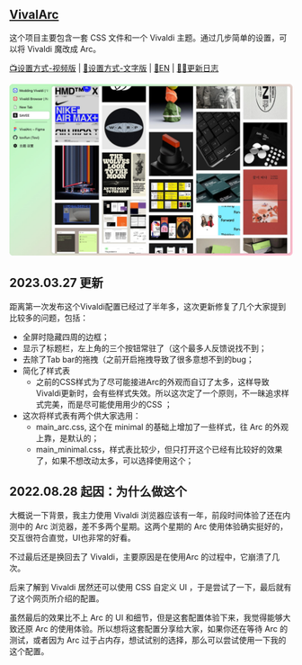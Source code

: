 ## [VivalArc](https://arc.tovi.fun)
这个项目主要包含一套 CSS 文件和一个 Vivaldi 主题。通过几步简单的设置，可以将 Vivaldi 魔改成 Arc。

[📺设置方式-视频版](https://www.bilibili.com/video/BV1fe4y1a7WQ) | [📝设置方式-文字版](./docs/configure-vivaldi-cn.md) | [📝EN](./docs/configure-vivaldi.md) | [🧑‍💻更新日志](./docs/changelog-cn.md)

![截屏预览](assets/vivalarc_screenshot.jpg)

## 2023.03.27 更新

距离第一次发布这个Vivaldi配置已经过了半年多，这次更新修复了几个大家提到比较多的问题，包括：
- 全屏时隐藏四周的边框；
- 显示了标题栏，左上角的三个按钮常驻了（这个最多人反馈说找不到；
- 去除了Tab bar的拖拽（之前开启拖拽导致了很多意想不到的bug；
- 简化了样式表
    - 之前的CSS样式为了尽可能接进Arc的外观而自订了太多，这样导致Vivaldi更新时，会有些样式失效。所以这次定了一个原则，不一昧追求样式完美，而是尽可能使用用少的CSS ；
- 这次将样式表有两个供大家选用：
    - main_arc.css, 这个在 minimal 的基础上增加了一些样式，往 Arc 的外观上靠，是默认的；
    - main_minimal.css，样式表比较少，但只打开这个已经有比较好的效果了，如果不想改动太多，可以选择使用这个；

## 2022.08.28 起因：为什么做这个

大概说一下背景，我主力使用 Vivaldi 浏览器应该有一年，前段时间体验了还在内测中的 Arc 浏览器，差不多两个星期。这两个星期的 Arc 使用体验确实挺好的，交互很符合直觉，UI也非常的好看。

不过最后还是换回去了 Vivaldi，主要原因是在使用Arc 的过程中，它崩溃了几次。

后来了解到 Vivaldi 居然还可以使用 CSS 自定义 UI ，于是尝试了一下，最后就有了这个网页所介绍的配置。

虽然最后的效果比不上 Arc 的 UI 和细节，但是这套配置体验下来，我觉得能够大致还原 Arc 的使用体验。所以想将这套配置分享给大家，如果你还在等待 Arc 的测试，或者因为 Arc 过于占内存，想试试别的选择，那么可以尝试使用一下我的这个配置。
